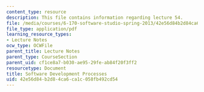 ```yaml
---
content_type: resource
description: This file contains information regarding lecture 54.
file: /media/courses/6-170-software-studio-spring-2013/42e56d84b2d84ca6ca1c058fb492cd54_MIT6_170S13_54-devel-proce.pdf
file_type: application/pdf
learning_resource_types:
- Lecture Notes
ocw_type: OCWFile
parent_title: Lecture Notes
parent_type: CourseSection
parent_uid: cf1ce8a7-b030-ae95-29fe-ab84f20f3ff2
resourcetype: Document
title: Software Development Processes
uid: 42e56d84-b2d8-4ca6-ca1c-058fb492cd54
---
```


